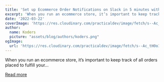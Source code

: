 ```yaml
---
title: 'Set up Ecommerce Order Notifications on Slack in 5 minutes with Medusa'
excerpt: 'When you run an ecommerce store, it’s important to keep track of all orders placed to fulfill your...'
date: '2022-03-22'
coverImage: 'https://res.cloudinary.com/practicaldev/image/fetch/s--Ac_tH0o1--/c_imagga_scale,f_auto,fl_progressive,h_420,q_auto,w_1000/https://dev-to-uploads.s3.amazonaws.com/uploads/articles/riwsrjttm58w1pbnn35i.png'
author:
  name: Koders
  picture: "assets/blog/authors/koders.png"
ogImage:
  url: 'https://res.cloudinary.com/practicaldev/image/fetch/s--Ac_tH0o1--/c_imagga_scale,f_auto,fl_progressive,h_420,q_auto,w_1000/https://dev-to-uploads.s3.amazonaws.com/uploads/articles/riwsrjttm58w1pbnn35i.png'
---
```


When you run an ecommerce store, it’s important to keep track of all orders placed to fulfill your...

[Read more](https://dev.to/medusajs/set-up-ecommerce-order-notifications-on-slack-in-5-minutes-with-medusa-3dff)
